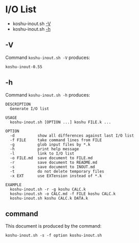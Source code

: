 # I/O List

- koshu-inout.sh [-V](#-v)
- koshu-inout.sh [-h](#-h)



## -V


Command `koshu-inout.sh -V` produces:

```
koshu-inout-0.55
```



## -h


Command `koshu-inout.sh -h` produces:

```
DESCRIPTION
  Generate I/O list

USAGE
  koshu-inout.sh [OPTION ...] koshu FILE.k ...

OPTION
  -d          show all differences against last I/O list
  -f FILE     take command lines from FILE
  -g          glob input files by *.k
  -h          print help message
  -l          link to I/O list
  -o FILE.md  save document to FILE.md
  -r          save document to README.md
  -s          save document to INOUT.md
  -t          do not delete temporary files
  -x EXT      use EXTension instead of *.k

EXAMPLE
  koshu-inout.sh -r -g koshu CALC.k
  koshu-inout.sh -o CALC.md -f FILE koshu CALC.k
  koshu-inout.sh koshu CALC.k DATA.k

```



## command

This document is produced by the command:

```
koshu-inout.sh -s -f option koshu-inout.sh
```
